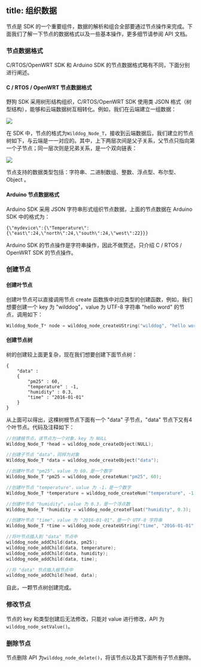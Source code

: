title:  组织数据
---

节点是 SDK 的一个重要组件，数据的解析和组合全部要通过节点操作来完成。下面我们了解一下节点的数据格式以及一些基本操作，更多细节请参阅 API 文档。
### 节点数据格式
C/RTOS/OpenWRT SDK 和 Arduino SDK 的节点数据格式略有不同，下面分别进行阐述。
#### C / RTOS / OpenWRT 节点数据格式

野狗 SDK 采用树形结构组织，C/RTOS/OpenWRT SDK 使用类 JSON 格式（树型结构），能够和云端数据树互相转化。例如，我们在云端建立一组数据：

![](/images/c_structure_data_a.png)

在 SDK 中，节点的格式为`Wilddog_Node_T`，接收到云端数据后，我们建立的节点树如下，与云端是一一对应的。其中，上下两层次间是父子关系，父节点只指向第一个子节点；同一层次则是兄弟关系，是一个双向链表：

![](/images/c_structure_data_b.png)

节点支持的数据类型包括：字符串、二进制数组、整数、浮点型、布尔型、Object 。

#### Arduino 节点数据格式
Arduino SDK 采用 JSON 字符串形式组织节点数据，上面的节点数据在 Arduino SDK 中的格式为：

	{\"mydevice\":{\"Temperature\":{\"east\":24,\"north\":24,\"south\":24,\"west\":22}}}

Arduino SDK 的节点操作是字符串操作，因此不做赘述，只介绍 C / RTOS / OpenWRT SDK 的节点操作。

### 创建节点

#### 创建叶节点

创建叶节点可以直接调用节点 create 函数族中对应类型的创建函数，例如，我们想要创建一个 key 为 "wilddog"，value 为 UTF-8 字符串 "hello word" 的节点，调用如下：
```c
Wilddog_Node_T* node = wilddog_node_createUString("wilddog", "hello world");
```
#### 创建节点树

树的创建较上面更复杂，现在我们想要创建下面节点树：

	{
		"data" :
		{
			"pm25" : 60,
			"temperature" : -1,
			"humidity" : 0.3,
			"time" : "2016-01-01"
	    }
	}

从上面可以得出，这棵树根节点下面有一个 "data" 子节点，"data" 节点下又有4个叶节点。代码及注释如下：
```c
//创建根节点，该节点为一个对象，key 为 NULL 
Wilddog_Node_T *head = wilddog_node_createObject(NULL);

//创建子节点 "data"，同样为对象
Wilddog_Node_T *data = wilddog_node_createObject("data");

//创建叶节点 "pm25"，value 为 60，是一个数字
Wilddog_Node_T *pm25 = wilddog_node_createNum("pm25", 60);

//创建叶节点 "temperature"，value 为 -1，是一个数字
Wilddog_Node_T *temperature = wilddog_node_createNum("temperature", -1);

//创建叶节点 "humidity"，value 为 0.3，是一个浮点数
Wilddog_Node_T *humidity = wilddog_node_createFloat("humidity", 0.3);

//创建叶节点 "time"，value 为 "2016-01-01"，是一个 UTF-8 字符串
Wilddog_Node_T *time = wilddog_node_createUString("time", "2016-01-01");

//将叶节点插入到 "data" 节点中
wilddog_node_addChild(data, pm25);
wilddog_node_addChild(data, temperature);
wilddog_node_addChild(data, humidity);
wilddog_node_addChild(data, time);

//将 "data" 节点插入根节点中
wilddog_node_addChild(head, data);
```

自此，一颗节点树创建完成。

### 修改节点

节点的 key 和类型创建后无法修改，只能对 value 进行修改，API 为`wilddog_node_setValue()`。

### 删除节点

节点删除 API 为`wilddog_node_delete()`，将该节点以及其下面所有子节点删除。
